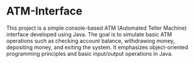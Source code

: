 # ATM-Interface
This project is a simple console-based ATM (Automated Teller Machine) interface developed using Java. The goal is to simulate basic ATM operations such as checking account balance, withdrawing money, depositing money, and exiting the system. It emphasizes object-oriented programming principles and basic input/output operations in Java.
